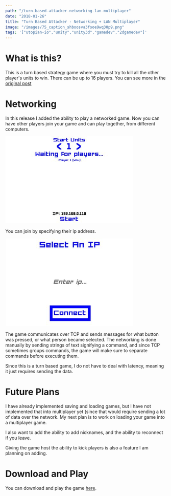 ```yaml
---
path: "/turn-based-attacker-networking-lan-multiplayer"
date: "2018-01-26"
title: "Turn Based Attacker - Networking + LAN Multiplayer"
image: "/images/75_caption_shboosva3fsoe9wq30p9.png"
tags: '["utopian-io","unity","unity3d","gamedev","2dgamedev"]'
---
```



# What is this?

This is a turn based strategy game where you must try to kill all the other player's units to win. There can be up to 16 players. You can see more in the [original post](https://utopian.io/utopian-io/@ajayyy/turn-based-attacker)

# Networking

In this release I added the ability to play a networked game. Now you can have other players join your game and can play together, from different computers.

![image.png](./images/shboosva3fsoe9wq30p9.png)

You can join by specifying their ip address.

![image.png](./images/uccwpjxxjs3imphmfsgo.png)

The game communicates over TCP and sends messages for what button was pressed, or what person became selected. The networking is done manually by sending strings of text signifying a command, and since TCP sometimes groups commands, the game will make sure to separate commands before executing them.

Since this is a turn based game, I do not have to deal with latency, meaning it just requires sending the data.

# Future Plans

I have already implemented saving and loading games, but I have not implemented that into multiplayer yet (since that would require sending a lot of data over the network. My next plan is to work on loading your game into a multiplayer game.

I also want to add the ability to add nicknames, and the ability to reconnect if you leave.

Giving the game host the ability to kick players is also a feature I am planning on adding.

# Download and Play

You can download and play the game [here](https://github.com/ajayyy/TurnBasedAttacker/releases).

